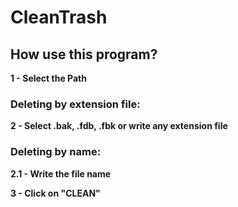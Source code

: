 # CleanTrash

## How use this program?

**1 - Select the Path**

### Deleting by extension file:

**2 - Select .bak, .fdb, .fbk or write any extension file**

### Deleting by name:

**2.1 - Write the file name**

**3 - Click on "CLEAN"**
